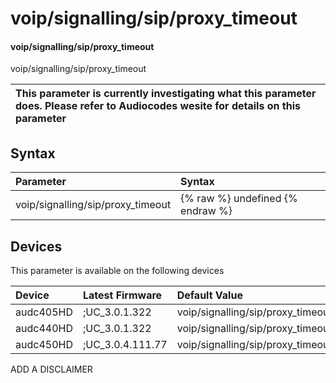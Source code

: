 ﻿---
description: voip/signalling/sip/proxy_timeout
search: false
---

# voip/signalling/sip/proxy_timeout

#### voip/signalling/sip/proxy_timeout

voip/signalling/sip/proxy_timeout


| This parameter is currently investigating what this parameter does. Please refer to Audiocodes wesite for details on this parameter | 
| :--- |

## Syntax
| Parameter | Syntax |
| :--- | :--- |
|voip/signalling/sip/proxy_timeout | {% raw %} undefined {% endraw %}|

## Devices
This parameter is available on the following devices

| Device | Latest Firmware | Default Value |
|:---|:---|:---|
| audc405HD | ;UC_3.0.1.322 | voip/signalling/sip/proxy_timeout=3600 
| audc440HD | ;UC_3.0.1.322 | voip/signalling/sip/proxy_timeout=3600 
| audc450HD | ;UC_3.0.4.111.77 | voip/signalling/sip/proxy_timeout=3600 

ADD A DISCLAIMER
